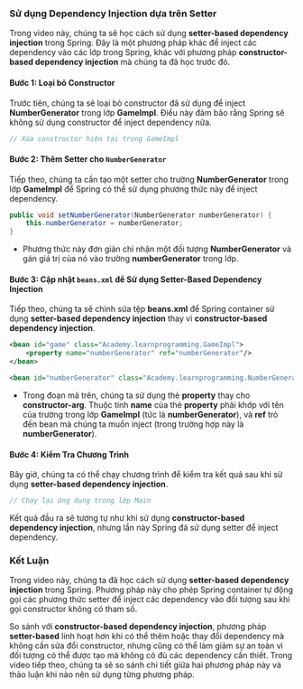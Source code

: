 ### Sử dụng Dependency Injection dựa trên Setter

Trong video này, chúng ta sẽ học cách sử dụng **setter-based dependency injection** trong Spring. Đây là một phương pháp khác để inject các dependency vào các lớp trong Spring, khác với phương pháp **constructor-based dependency injection** mà chúng ta đã học trước đó.

#### Bước 1: Loại bỏ Constructor

Trước tiên, chúng ta sẽ loại bỏ constructor đã sử dụng để inject **NumberGenerator** trong lớp **GameImpl**. Điều này đảm bảo rằng Spring sẽ không sử dụng constructor để inject dependency nữa.

```java
// Xóa constructor hiện tại trong GameImpl
```

#### Bước 2: Thêm Setter cho `NumberGenerator`

Tiếp theo, chúng ta cần tạo một setter cho trường **NumberGenerator** trong lớp **GameImpl** để Spring có thể sử dụng phương thức này để inject dependency.

```java
public void setNumberGenerator(NumberGenerator numberGenerator) {
    this.numberGenerator = numberGenerator;
}
```

- Phương thức này đơn giản chỉ nhận một đối tượng **NumberGenerator** và gán giá trị của nó vào trường **numberGenerator** trong lớp.

#### Bước 3: Cập nhật `beans.xml` để Sử dụng Setter-Based Dependency Injection

Tiếp theo, chúng ta sẽ chỉnh sửa tệp **beans.xml** để Spring container sử dụng **setter-based dependency injection** thay vì **constructor-based dependency injection**.

```xml
<bean id="game" class="Academy.learnprogramming.GameImpl">
    <property name="numberGenerator" ref="numberGenerator"/>
</bean>

<bean id="numberGenerator" class="Academy.learnprogramming.NumberGeneratorImpl"/>
```

- Trong đoạn mã trên, chúng ta sử dụng thẻ **property** thay cho **constructor-arg**. Thuộc tính **name** của thẻ **property** phải khớp với tên của trường trong lớp **GameImpl** (tức là **numberGenerator**), và **ref** trỏ đến bean mà chúng ta muốn inject (trong trường hợp này là **numberGenerator**).

#### Bước 4: Kiểm Tra Chương Trình

Bây giờ, chúng ta có thể chạy chương trình để kiểm tra kết quả sau khi sử dụng **setter-based dependency injection**.

```java
// Chạy lại ứng dụng trong lớp Main
```

Kết quả đầu ra sẽ tương tự như khi sử dụng **constructor-based dependency injection**, nhưng lần này Spring đã sử dụng setter để inject dependency.

### Kết Luận

Trong video này, chúng ta đã học cách sử dụng **setter-based dependency injection** trong Spring. Phương pháp này cho phép Spring container tự động gọi các phương thức setter để inject các dependency vào đối tượng sau khi gọi constructor không có tham số.

So sánh với **constructor-based dependency injection**, phương pháp **setter-based** linh hoạt hơn khi có thể thêm hoặc thay đổi dependency mà không cần sửa đổi constructor, nhưng cũng có thể làm giảm sự an toàn vì đối tượng có thể được tạo mà không có đủ các dependency cần thiết. Trong video tiếp theo, chúng ta sẽ so sánh chi tiết giữa hai phương pháp này và thảo luận khi nào nên sử dụng từng phương pháp.
